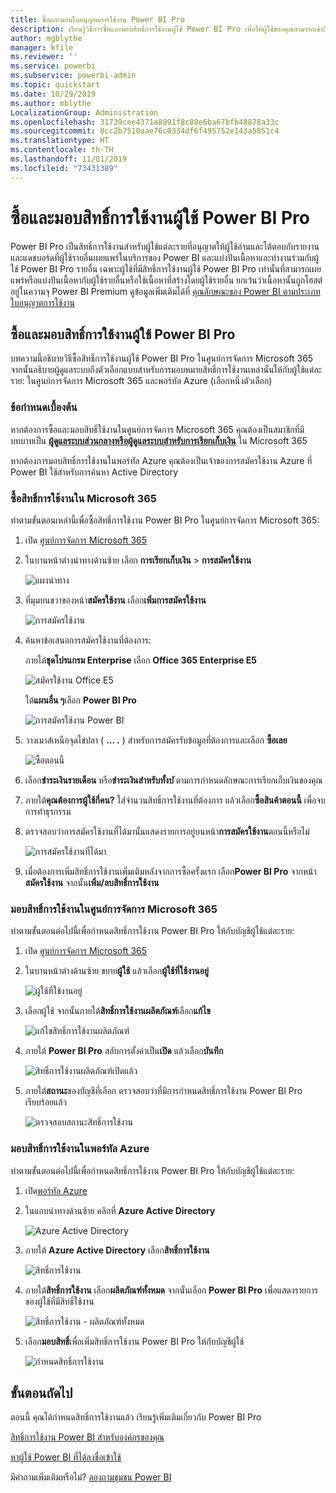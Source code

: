 ```yaml
---
title: ซื้อและมอบใบอนุญาตการใช้งาน Power BI Pro
description: เรียนรู้วิธีการซื้อและมอบสิทธิ์การใช้งานผู้ใช้ Power BI Pro เพื่อให้ผู้ใช้ของคุณสามารถเข้าถึงเนื้อหาและทำงานร่วมกับเพื่อนร่วมงานในบริการของ Power BI ได้
author: mgblythe
manager: kfile
ms.reviewer: ''
ms.service: powerbi
ms.subservice: powerbi-admin
ms.topic: quickstart
ms.date: 10/29/2019
ms.author: mblythe
LocalizationGroup: Administration
ms.openlocfilehash: 31739cee4371a8991f8c88e6ba67bfb48878a33c
ms.sourcegitcommit: 8cc2b7510aae76c0334df6f495752e143a5851c4
ms.translationtype: HT
ms.contentlocale: th-TH
ms.lasthandoff: 11/01/2019
ms.locfileid: "73431389"
---
```

# <a name="purchase-and-assign-power-bi-pro-user-licenses"></a>ซื้อและมอบสิทธิ์การใช้งานผู้ใช้ Power BI Pro

Power BI Pro เป็นสิทธิ์การใช้งานสำหรับผู้ใช้แต่ละรายที่อนุญาตให้ผู้ใช้อ่านและโต้ตอบกับรายงานและแดชบอร์ดที่ผู้ใช้รายอื่นเผยแพร่ในบริการของ Power BI และแบ่งปันเนื้อหาและทำงานร่วมกับผู้ใช้ Power BI Pro รายอื่น เฉพาะผู้ใช้ที่มีสิทธิ์การใช้งานผู้ใช้ Power BI Pro เท่านั้นที่สามารถเผยแพร่หรือแบ่งปันเนื้อหากับผู้ใช้รายอื่นหรือใช้เนื้อหาที่สร้างโดยผู้ใช้รายอื่น ยกเว้นว่าเนื้อหานั้นถูกโฮสต์อยู่ในความจุ Power BI Premium ดูข้อมูลเพิ่มเติมได้ที่ [คุณลักษณะของ Power BI ตามประเภทใบอนุญาตการใช้งาน](service-features-license-type.md)

## <a name="purchase-and-assign-power-bi-pro-user-licenses"></a>ซื้อและมอบสิทธิ์การใช้งานผู้ใช้ Power BI Pro

บทความนี้อธิบายวิธีซื้อสิทธิ์การใช้งานผู้ใช้ Power BI Pro ในศูนย์การจัดการ Microsoft 365 จากนั้นอธิบายผู้ดูแลระบบถึงตัวเลือกแบบสำหรับการมอบหมายสิทธิ์การใช้งานเหล่านั้นให้กับผู้ใช้แต่ละราย: ในศูนย์การจัดการ Microsoft 365 และพอร์ทัล Azure (เลือกหนึ่งตัวเลือก)

### <a name="prerequisites"></a>ข้อกำหนดเบื้องต้น

หากต้องการซื้อและมอบสิทธิ์ใช้งานในศูนย์การจัดการ Microsoft 365 คุณต้องเป็นสมาชิกที่มีบทบาทเป็น **[ผู้ดูแลระบบส่วนกลางหรือผู้ดูแลระบบสำหรับการเรียกเก็บเงิน](https://support.office.com/article/about-office-365-admin-roles-da585eea-f576-4f55-a1e0-87090b6aaa9d)** ใน Microsoft 365

หากต้องการมอบสิทธิ์การใช้งานในพอร์ทัล Azure คุณต้องเป็นเจ้าของการสมัครใช้งาน Azure ที่ Power BI ใช้สำหรับการค้นหา Active Directory

### <a name="purchase-licenses-in-microsoft-365"></a>ซื้อสิทธิ์การใช้งานใน Microsoft 365

ทำตามขั้นตอนเหล่านี้เพื่อซื้อสิทธิ์การใช้งาน Power BI Pro ในศูนย์การจัดการ Microsoft 365:

1. เปิด [ศูนย์การจัดการ Microsoft 365](https://portal.office.com/adminportal/home#/homepage)

2. ในบานหน้าต่างนำทางด้านซ้าย เลือก **การเรียกเก็บเงิน** > **การสมัครใช้งาน**

    ![แผงนำทาง](media/service-admin-purchasing-power-bi-pro/service-purchasing-power-bi-pro-01.png)

3. ที่มุมบนขวาของหน้า**สมัครใช้งาน** เลือก**เพิ่มการสมัครใช้งาน**

    ![การสมัครใช้งาน](media/service-admin-purchasing-power-bi-pro/service-purchasing-power-bi-pro-02.png)

4. ค้นหาข้อเสนอการสมัครใช้งานที่ต้องการ:

    ภายใต้**ชุดโปรแกรม Enterprise** เลือก **Office 365 Enterprise E5**

    ![สมัครใช้งาน Office E5](media/service-admin-purchasing-power-bi-pro/service-purchasing-power-bi-pro-03.png)

    ใต้**แผนอื่น ๆ**เลือก **Power BI Pro**

    ![การสมัครใช้งาน Power BI](media/service-admin-purchasing-power-bi-pro/service-purchasing-power-bi-pro-04.png)

5. วางเมาส์เหนือจุดไข่ปลา ( **... .** ) สำหรับการสมัครรับข้อมูลที่ต้องการและเลือก **ซื้อเลย**

    ![ซื้อตอนนี้](media/service-admin-purchasing-power-bi-pro/service-purchasing-power-bi-pro-05.png)

6. เลือก**ชำระเงินรายเดือน** หรือ**ชำระเงินสำหรับทั้งป** ีตามการกำหนดลักษณะการเรียกเก็บเงินของคุณ

7. ภายใต้**คุณต้องการผู้ใช้กี่คน?** ใส่จำนวนสิทธิ์การใช้งานที่ต้องการ แล้วเลือก**ซื้อสินค้าตอนนี้** เพื่อจบการทำธุรกรรม

8. ตรวจสอบว่าการสมัครใช้งานที่ได้มานั้นแสดงรายการอยู่บนหน้า**การสมัครใช้งาน**ตอนนี้หรือไม่

   ![การสมัครใช้งานที่ได้มา](media/service-admin-purchasing-power-bi-pro/service-purchasing-power-bi-pro-06.png)

9. เมื่อต้องการเพิ่มสิทธิ์การใช้งานเพิ่มเติมหลังจากการซื้อครั้งแรก เลือก**Power BI Pro** จากหน้า**สมัครใช้งาน** จากนั้น**เพิ่ม/ลบสิทธิ์การใช้งาน**

### <a name="assign-licenses-in-the-microsoft-365-admin-center"></a>มอบสิทธิ์การใช้งานในศูนย์การจัดการ Microsoft 365

ทำตามขั้นตอนต่อไปนี้เพื่อกำหนดสิทธิ์การใช้งาน Power BI Pro ให้กับบัญชีผู้ใช้แต่ละราย:

1. เปิด [ศูนย์การจัดการ Microsoft 365](https://portal.office.com/adminportal/home#/homepage)

2. ในบานหน้าต่างด้านซ้าย ขยาย**ผู้ใช้** แล้วเลือก**ผู้ใช้ที่ใช้งานอยู่**

    ![ผู้ใช้ที่ใช้งานอยู่](media/service-admin-purchasing-power-bi-pro/service-assigning-power-bi-pro-licenses-05.png)

3. เลือกผู้ใช้ จากนั้นภายใต้**สิทธิ์การใช้งานผลิตภัณฑ์**เลือก**แก้ไข**

    ![แก้ไขสิทธิ์การใช้งานผลิตภัณฑ์](media/service-admin-purchasing-power-bi-pro/service-assigning-power-bi-pro-licenses-06.png)

4. ภายใต้ **Power BI Pro** สลับการตั้งค่าเป็น**เปิด** แล้วเลือก**บันทึก**

    ![สิทธิ์การใช้งานผลิตภัณฑ์เปิดแล้ว](media/service-admin-purchasing-power-bi-pro/service-assigning-power-bi-pro-licenses-07.png)

5. ภายใต้**สถานะ**ของบัญชีที่เลือก ตรวจสอบว่าที่มีการกำหนดสิทธิ์การใช้งาน Power BI Pro เรียบร้อยแล้ว

    ![ตรวจสอบสถานะสิทธิ์การใช้งาน](media/service-admin-purchasing-power-bi-pro/service-assigning-power-bi-pro-licenses-08.png)

### <a name="assign-licenses-in-the-azure-portal"></a>มอบสิทธิ์การใช้งานในพอร์ทัล Azure

ทำตามขั้นตอนต่อไปนี้เพื่อกำหนดสิทธิ์การใช้งาน Power BI Pro ให้กับบัญชีผู้ใช้แต่ละราย:

1. เปิด[พอร์ทัล Azure](https://ms.portal.azure.com/#@microsoft.onmicrosoft.com/dashboard/private/39bc3cf7-31a4-43f6-954c-f2d69ca2f0)

2. ในแถบนำทางด้านซ้าย คลิกที่ **Azure Active Directory**

    ![Azure Active Directory](media/service-admin-purchasing-power-bi-pro/service-assigning-power-bi-pro-licenses-01.png)

3. ภายใต้ **Azure Active Directory** เลือก**สิทธิ์การใช้งาน**

    ![สิทธิ์การใช้งาน](media/service-admin-purchasing-power-bi-pro/service-assigning-power-bi-pro-licenses-02.png)

4. ภายใต้**สิทธิ์การใช้งาน** เลือก**ผลิตภัณฑ์ทั้งหมด** จากนั้นเลือก **Power BI Pro** เพื่อแสดงรายการของผู้ใช้ที่มีสิทธิ์ใช้งาน

    ![สิทธิ์การใช้งาน - ผลิตภัณฑ์ทั้งหมด](media/service-admin-purchasing-power-bi-pro/service-assigning-power-bi-pro-licenses-03.png)

5. เลือก**มอบสิทธิ์**เพื่อเพิ่มสิทธิ์การใช้งาน Power BI Pro ให้กับบัญชีผู้ใช้

    ![กำหนดสิทธิ์การใช้งาน](media/service-admin-purchasing-power-bi-pro/service-assigning-power-bi-pro-licenses-04.png)

## <a name="next-steps"></a>ขั้นตอนถัดไป

ตอนนี้ คุณได้กำหนดสิทธิ์การใช้งานแล้ว เรียนรู้เพิ่มเติมเกี่ยวกับ Power BI Pro

[สิทธิ์การใช้งาน Power BI สำหรับองค์กรของคุณ](service-admin-licensing-organization.md)

[หาผู้ใช้ Power BI ที่ได้ลงชื่อเข้าใช้](service-admin-access-usage.md)

มีคำถามเพิ่มเติมหรือไม่? [ลองถามชุมชน Power BI](https://community.powerbi.com/)
